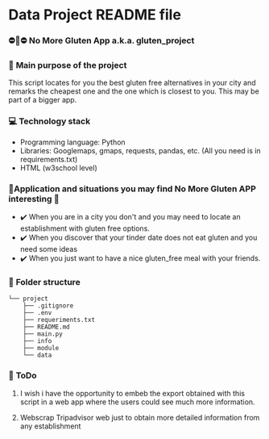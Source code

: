 # Data Project README file

### :no_entry::bread::no_entry: **No More Gluten App a.k.a. gluten_project** 

### :running: **Main purpose of the project**
This script locates for you the best gluten free alternatives in your city and remarks the cheapest one and the one which is closest to you. This may be part of a bigger app.

### :computer: **Technology stack**
- Programming language: Python
- Libraries: Googlemaps, gmaps, requests, pandas, etc. (All you need is in requirements.txt)
- HTML (w3school level)


### :thinking:**Application and situations you may find No More Gluten APP interesting** :thinking:


- :heavy_check_mark: When you are in a city you don't and you may need to locate an establishment with gluten free options.
- :heavy_check_mark: When you discover that your tinder date does not eat gluten and you need some ideas
- :heavy_check_mark: When you just want to have a nice gluten_free meal with your friends.


### :file_folder: **Folder structure**
```
└── project
    ├── .gitignore
    ├── .env
    ├── requeriments.txt
    ├── README.md
    ├── main.py
    ├── info
    ├── module 
    └── data
```




### :full_moon_with_face: **ToDo**
1. I wish i have the opportunity to embeb the export obtained with this script in a web app where the users could see much more information.

2. Webscrap Tripadvisor web just to obtain more detailed information from any establishment

